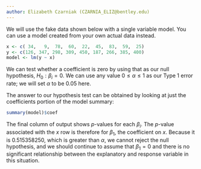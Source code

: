 ```yaml
---
author: Elizabeth Czarniak (CZARNIA_ELIZ@bentley.edu)
---
```


We will use the fake data shown below with a single variable model.
You can use a model created from your own actual data instead.

```R
x <- c( 34,   9,  78,  60,  22,  45,  83,  59,  25)
y <- c(126, 347, 298, 309, 450, 187, 266, 385, 400)
model <- lm(y ~ x)
```

We can test whether a coefficient is zero by using that as our null hypothesis,
$H_0: \beta_i = 0$. We can use any value $0 \le \alpha \le 1$ as our Type 1 error
rate; we will set $\alpha$ to be 0.05 here.

The answer to our hypothesis test can be obtained by looking at just the
coefficients portion of the model summary:

```R
summary(model)$coef
```

The final column of output shows $p$-values for each $\beta_i$.  The $p$-value
associated with the $x$ row is therefore for $\beta_1$, the coefficient on $x$.
Because it is 0.515358250, which is greater than $\alpha$, we cannot reject the
null hypothesis, and we should continue to assume that $\beta_1=0$ and there is
no significant relationship between the explanatory and response variable in
this situation.
